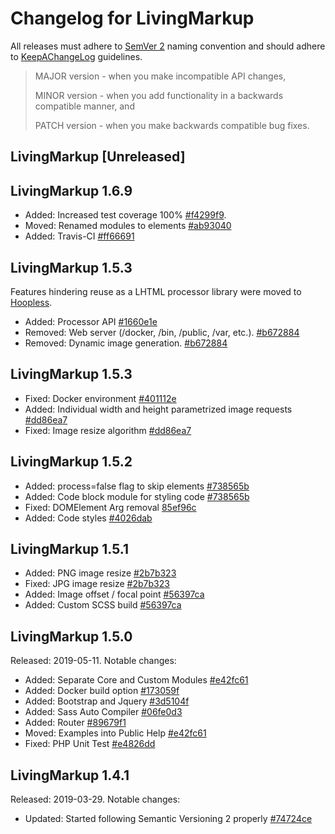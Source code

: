 # Changelog for LivingMarkup

All releases must adhere to [SemVer 2](https://semver.org/) naming convention and should adhere to [KeepAChangeLog](https://keepachangelog.com/en/1.0.0/) guidelines.

>MAJOR version - when you make incompatible API changes,
>
>MINOR version - when you add functionality in a backwards compatible manner, and
>
>PATCH version - when you make backwards compatible bug fixes.

## LivingMarkup [Unreleased]

## LivingMarkup 1.6.9
* Added: Increased test coverage 100% [#f4299f9](https://github.com/ouxsoft/LivingMarkup/commit/f4299f94767713db802b98ea4475f632af4756d9).
* Moved: Renamed modules to elements [#ab93040](https://github.com/ouxsoft/LivingMarkup/commit/ab930407cad85415365cf8eb6a6c731eef4acddd)
* Added: Travis-CI [#ff66691](https://github.com/ouxsoft/LivingMarkup/commit/ff666915f50db6b5a1064ecf2a75d7143f65c704)

## LivingMarkup 1.5.3
Features hindering reuse as a LHTML processor library were moved to [Hoopless](https://github.com/ouxsoft/hoopless).

*  Added: Processor API [#1660e1e](https://github.com/ouxsoft/LivingMarkup/commit/1660e1ee3500fcd2664d15ba2098ffa3e83e3206)
*  Removed: Web server (/docker, /bin, /public, /var, etc.). [#b672884](https://github.com/ouxsoft/LivingMarkup/commit/b67288498b72c94e574ae47e0f095e5ead29ded9)
*  Removed: Dynamic image generation. [#b672884](https://github.com/ouxsoft/LivingMarkup/commit/b67288498b72c94e574ae47e0f095e5ead29ded9)

## LivingMarkup 1.5.3
*  Fixed: Docker environment [#401112e](https://github.com/ouxsoft/LivingMarkup/commit/401112e169c2a585df77e04e633258fdef1ae272)
*  Added: Individual width and height parametrized image requests [#dd86ea7](https://github.com/ouxsoft/LivingMarkup/commit/dd86ea7439be126c0c96ddc3facb935dbd6ad577)
*  Fixed: Image resize algorithm [#dd86ea7](https://github.com/ouxsoft/LivingMarkup/commit/dd86ea7439be126c0c96ddc3facb935dbd6ad577)

## LivingMarkup 1.5.2
*  Added: process=false flag to skip elements [#738565b](https://github.com/hxtree/LivingMarkup/commit/738565b28c8acfcf25b44115b8f9fb003759b01f)
*  Added: Code block module for styling code [#738565b](https://github.com/hxtree/LivingMarkup/commit/738565b28c8acfcf25b44115b8f9fb003759b01f)
*  Fixed: DOMElement Arg removal [85ef96c](https://github.com/ouxsoft/LivingMarkup/commit/85ef96c4aea4c172c04f9e7b5db9ab6c56cdba08)
*  Added: Code styles [#4026dab](https://github.com/ouxsoft/LivingMarkup/commit/84026dab3ee8c3cdfd9d34cf3dcbfa5fc0f94b7de)

## LivingMarkup 1.5.1
*  Added: PNG image resize [#2b7b323](https://github.com/hxtree/LivingMarkup/commit/2b7b323bd882ff0ad5ae9a937d0f8a1449b862a1)
*  Fixed: JPG image resize [#2b7b323](https://github.com/hxtree/LivingMarkup/commit/2b7b323bd882ff0ad5ae9a937d0f8a1449b862a1)
*  Added: Image offset / focal point [#56397ca](https://github.com/hxtree/LivingMarkup/commit/56397ca7546b24291f63487ecb930e01398e66c3)
*  Added: Custom SCSS build [#56397ca](https://github.com/hxtree/LivingMarkup/commit/56397ca7546b24291f63487ecb930e01398e66c3)

## LivingMarkup 1.5.0
Released: 2019-05-11. Notable changes:
*  Added: Separate Core and Custom Modules [#e42fc61](https://github.com/hxtree/LivingMarkup/commit/e42fc61e2773e58e51e2e2da43b29ef2cb2e9b59)
*  Added: Docker build option [#173059f](https://github.com/hxtree/LivingMarkup/commit/173059fbff37430cdd805be0ba06f8fbd8b099b6)
*  Added: Bootstrap and Jquery [#3d5104f](https://github.com/hxtree/LivingMarkup/commit/3d5104f395115c9f5d48ec08e87b1474171e8410)
*  Added: Sass Auto Compiler [#06fe0d3](https://github.com/hxtree/LivingMarkup/commit/06fe0d364545dbac2885c6ea53576e4a55cfc07d)
*  Added: Router [#89679f1](https://github.com/hxtree/LivingMarkup/commit/89679f16f8cbffa90a8f0490adb97cb30edd89e3)
*  Moved: Examples into Public Help [#e42fc61](https://github.com/hxtree/LivingMarkup/commit/e42fc61e2773e58e51e2e2da43b29ef2cb2e9b59)
*  Fixed: PHP Unit Test [#e4826dd](https://github.com/hxtree/LivingMarkup/commit/e4826dd3de6ada117dbe3db5089bf9fc2f2bdd9e)

## LivingMarkup 1.4.1
Released: 2019-03-29. Notable changes:

*  Updated: Started following Semantic Versioning 2 properly [#74724ce](https://github.com/hxtree/LivingMarkup/commit/00c7ad18fe09465c864a6bb5a20618fbd7ce8e83)
